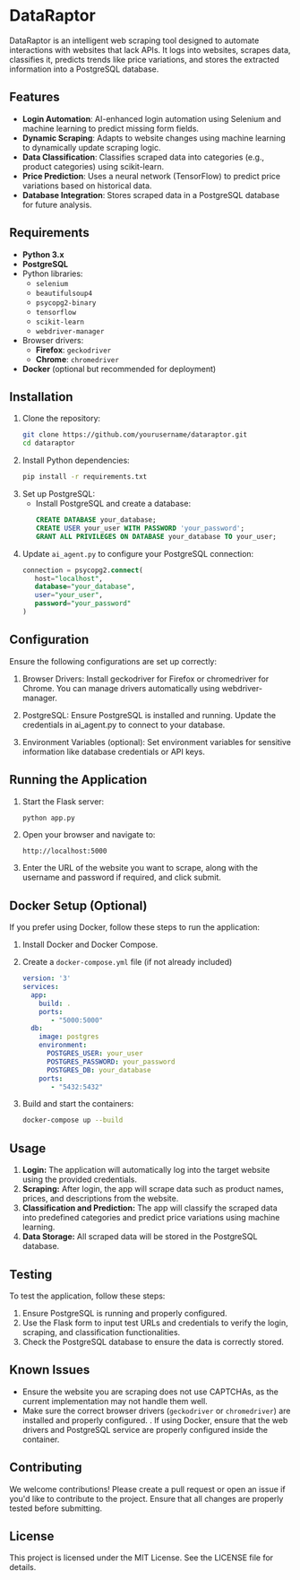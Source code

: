 # DataRaptor

DataRaptor is an intelligent web scraping tool designed to automate interactions with websites that lack APIs. It logs into websites, scrapes data, classifies it, predicts trends like price variations, and stores the extracted information into a PostgreSQL database.

## Features
- **Login Automation**: AI-enhanced login automation using Selenium and machine learning to predict missing form fields.
- **Dynamic Scraping**: Adapts to website changes using machine learning to dynamically update scraping logic.
- **Data Classification**: Classifies scraped data into categories (e.g., product categories) using scikit-learn.
- **Price Prediction**: Uses a neural network (TensorFlow) to predict price variations based on historical data.
- **Database Integration**: Stores scraped data in a PostgreSQL database for future analysis.

## Requirements

- **Python 3.x**
- **PostgreSQL**
- Python libraries:
  - `selenium`
  - `beautifulsoup4`
  - `psycopg2-binary`
  - `tensorflow`
  - `scikit-learn`
  - `webdriver-manager`
- Browser drivers:
  - **Firefox**: `geckodriver`
  - **Chrome**: `chromedriver`
- **Docker** (optional but recommended for deployment)

## Installation

1. Clone the repository:
   ```bash
   git clone https://github.com/yourusername/dataraptor.git
   cd dataraptor

2. Install Python dependencies:
   ```bash
   pip install -r requirements.txt

3. Set up PostgreSQL:
   - Install PostgreSQL and create a database:
     ```sql
     CREATE DATABASE your_database;
     CREATE USER your_user WITH PASSWORD 'your_password';
     GRANT ALL PRIVILEGES ON DATABASE your_database TO your_user;

4. Update `ai_agent.py` to configure your PostgreSQL connection:
   ```sql
   connection = psycopg2.connect(
      host="localhost",
      database="your_database",
      user="your_user",
      password="your_password"
   )

## Configuration
Ensure the following configurations are set up correctly:

1. Browser Drivers: Install geckodriver for Firefox or chromedriver for Chrome. You can manage drivers automatically using webdriver-manager.

2. PostgreSQL: Ensure PostgreSQL is installed and running. Update the credentials in ai_agent.py to connect to your database.

3. Environment Variables (optional): Set environment variables for sensitive information like database credentials or API keys.

## Running the Application
1. Start the Flask server:
   ```bash
   python app.py

2. Open your browser and navigate to:
   ```site
   http://localhost:5000

3. Enter the URL of the website you want to scrape, along with the username and password if required, and click submit.

## Docker Setup (Optional)
If you prefer using Docker, follow these steps to run the application:

1. Install Docker and Docker Compose.

2. Create a `docker-compose.yml` file (if not already included)
   ```yaml
   version: '3'
   services:
     app:
       build: .
       ports:
          - "5000:5000"
     db:
       image: postgres
       environment:
         POSTGRES_USER: your_user
         POSTGRES_PASSWORD: your_password
         POSTGRES_DB: your_database
       ports:
          - "5432:5432"

3. Build and start the containers:
   ```bash
   docker-compose up --build

## Usage
1. **Login:** The application will automatically log into the target website using the provided credentials.
2. **Scraping:** After login, the app will scrape data such as product names, prices, and descriptions from the website.
3. **Classification and Prediction:** The app will classify the scraped data into predefined categories and predict price variations using machine learning.
4. **Data Storage:** All scraped data will be stored in the PostgreSQL database.

## Testing
To test the application, follow these steps:

1. Ensure PostgreSQL is running and properly configured.
2. Use the Flask form to input test URLs and credentials to verify the login, scraping, and classification functionalities.
3. Check the PostgreSQL database to ensure the data is correctly stored.

## Known Issues
- Ensure the website you are scraping does not use CAPTCHAs, as the current implementation may not handle them well.
- Make sure the correct browser drivers (`geckodriver` or `chromedriver`) are installed and properly configured.
. If using Docker, ensure that the web drivers and PostgreSQL service are properly configured inside the container.

## Contributing
We welcome contributions! Please create a pull request or open an issue if you'd like to contribute to the project. Ensure that all changes are properly tested before submitting.

## License
This project is licensed under the MIT License. See the LICENSE file for details.

